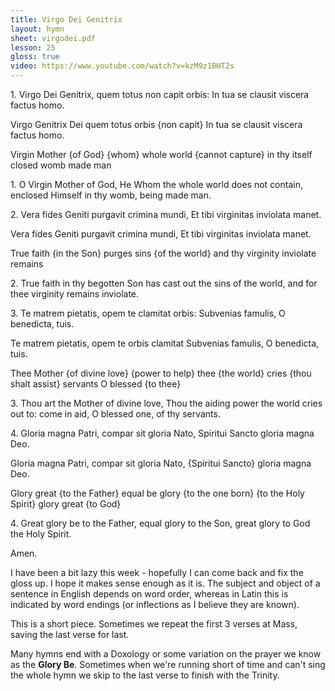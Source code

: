 ```yaml
---
title: Virgo Dei Genitrix
layout: hymn
sheet: virgodei.pdf
lesson: 25
gloss: true
video: https://www.youtube.com/watch?v=kzM9z1BHT2s
---
```


<div data-gloss>
<p>1. Virgo Dei Genitrix, quem totus non capit orbis:
In tua se clausit viscera factus homo.
</p>
<p>Virgo Genitrix Dei quem totus orbis {non capit}
In tua se clausit viscera factus homo.
</p>
<p>Virgin Mother {of God} {whom} whole world {cannot capture}
in thy itself closed womb made man
</p>
<p>1. O Virgin Mother of God, He Whom the whole world does not contain, enclosed Himself in thy womb, being made man.
</p>
</div>
<div data-gloss>
<p>
2. Vera fides Geniti purgavit crimina mundi,
Et tibi virginitas inviolata manet.
</p>
<p>Vera fides Geniti purgavit crimina mundi,
Et tibi virginitas inviolata manet.
</p>
<p>True faith {in the Son} purges sins {of the world}
and thy virginity inviolate remains
</p>
<p>2. True faith in thy begotten Son has cast out the sins of the world, and for thee virginity remains inviolate.
</p>
</div>
<div data-gloss>
3. Te matrem pietatis, opem te clamitat orbis:
Subvenias famulis, O benedicta, tuis.
</p>
<p>Te matrem pietatis, opem te orbis clamitat
Subvenias famulis, O benedicta, tuis.
</p>
<p>Thee Mother {of divine love} {power to help} thee {the world} cries 
{thou shalt assist} servants O blessed {to thee}
</p>
<p>3.  Thou art the Mother of divine love, Thou the aiding power the world cries out to: come in aid, O blessed one, of thy servants.
</p>
</div>
<div data-gloss>
<p>
4. Gloria magna Patri, compar sit gloria Nato,
Spiritui Sancto gloria magna Deo.
</p>
<p>Gloria magna Patri, compar sit gloria Nato,
{Spiritui Sancto} gloria magna Deo.
</p>
<p>Glory great {to the Father} equal be glory {to the one born} {to the Holy Spirit} glory great {to God}
</p>
<p>4.  Great glory be to the Father, equal glory to the Son, great glory to God the Holy Spirit.
</p>
</div>

Amen.

I have been a bit lazy this week - hopefully I can come back and fix the gloss up.  I hope it makes sense enough as it is. The subject and object of a sentence in English depends on word order, whereas in Latin this is indicated by word endings (or inflections as I believe they are known).

This is a short piece. Sometimes we repeat the first 3 verses at Mass, saving the last verse for last.

Many hymns end with a Doxology or some variation on the prayer we know as the **Glory Be**. Sometimes when we're running short of time and can't sing the whole hymn we skip to the last verse to finish with the Trinity.

